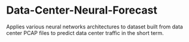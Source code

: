 # Data-Center-Neural-Forecast
Applies various neural networks architectures to dataset built from data center PCAP files to predict data center traffic in the short term.
